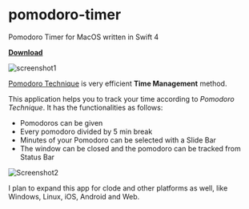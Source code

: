 # pomodoro-timer
Pomodoro Timer for MacOS written in Swift 4

**[Download](https://drive.google.com/file/d/1p32DFbcxE0b1D6sZsdas5Ks6OQT4oMnt/view?usp=sharing)**

![screenshot1](https://i.stack.imgur.com/QpYYa.png)

[Pomodoro Technique](https://en.wikipedia.org/wiki/Pomodoro_Technique) is very efficient **Time Management** method.

This application helps you to track your time according to _Pomodoro Technique_. It has the functionalities as follows:

* Pomodoros can be given
* Every pomodoro divided by 5 min break
* Minutes of your Pomodoro can be selected with a Slide Bar
* The window can be closed and the pomodoro can be tracked from Status Bar

![Screenshot2](https://i.stack.imgur.com/s8qHx.png)

I plan to expand this app for clode and other platforms as well, like Windows, Linux, iOS, Android and Web.

